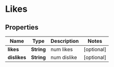 # Likes

## Properties
Name | Type | Description | Notes
------------ | ------------- | ------------- | -------------
**likes** | **String** | num likes |  [optional]
**dislikes** | **String** | num dislike |  [optional]
